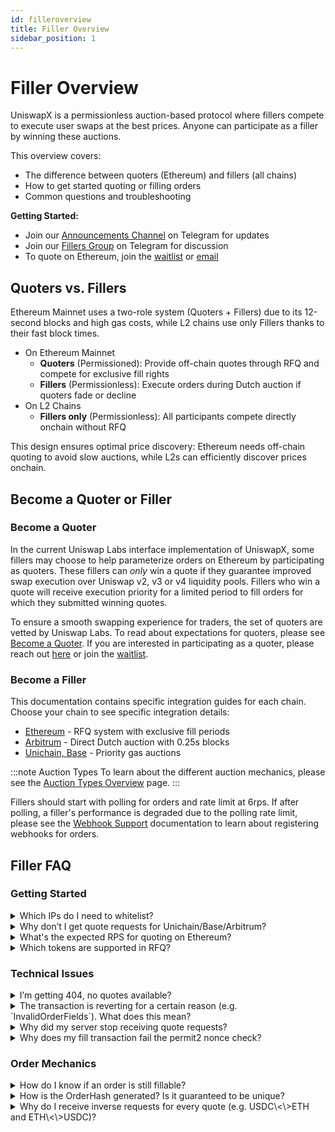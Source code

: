 ```yaml
---
id: filleroverview
title: Filler Overview
sidebar_position: 1
---
```

# Filler Overview
UniswapX is a permissionless auction-based protocol where fillers compete to execute user swaps at the best prices. Anyone can participate as a filler by winning these auctions.

This overview covers:
- The difference between quoters (Ethereum) and fillers (all chains)
- How to get started quoting or filling orders
- Common questions and troubleshooting

**Getting Started:**
- Join our [Announcements Channel](https://t.me/uniswapx_fillers) on Telegram for updates
- Join our [Fillers Group](https://t.me/UniswapXdiscussion) on Telegram for discussion
- To quote on Ethereum, join the [waitlist](https://uniswap.typeform.com/to/UiPDKgY6) or [email](mailto:quoters@uniswap.org)

## Quoters vs. Fillers

Ethereum Mainnet uses a two-role system (Quoters + Fillers) due to its 12-second blocks and high gas costs, while L2 chains use only Fillers thanks to their fast block times.

- On Ethereum Mainnet
    - **Quoters** (Permissioned): Provide off-chain quotes through RFQ and compete for exclusive fill rights
    - **Fillers** (Permissionless): Execute orders during Dutch auction if quoters fade or decline
- On L2 Chains  
    - **Fillers only** (Permissionless): All participants compete directly onchain without RFQ

This design ensures optimal price discovery: Ethereum needs off-chain quoting to avoid slow auctions, while L2s can efficiently discover prices onchain.

## Become a Quoter or Filler

### Become a Quoter
In the current Uniswap Labs interface implementation of UniswapX, some fillers may choose to help parameterize orders on Ethereum by participating as quoters. These fillers can *only* win a quote if they guarantee improved swap execution over Uniswap v2, v3 or v4 liquidity pools. Fillers who win a quote will receive execution priority for a limited period to fill orders for which they submitted winning quotes.

To ensure a smooth swapping experience for traders, the set of quoters are vetted by Uniswap Labs. To read about expectations for quoters, please see [Become a Quoter](docs/contracts/uniswapx/fillers/mainnet/becomeQuoter.md). If you are interested in participating as a quoter, please reach out [here](mailto:quoters@uniswap.org) or join the [waitlist](https://uniswap.typeform.com/to/UiPDKgY6).

### Become a Filler 
This documentation contains specific integration guides for each chain. Choose your chain to see specific integration details:

- [Ethereum](/contracts/uniswapx/fillers/mainnet/createFiller.md) - RFQ system with exclusive fill periods 
- [Arbitrum](/contracts/uniswapx/fillers/arbitrum/arbitrumfiller.md) - Direct Dutch auction with 0.25s blocks  
- [Unichain, Base](/contracts/uniswapx/fillers/priority/priorityorderreactor.md) - Priority gas auctions

:::note Auction Types
To learn about the different auction mechanics, please see the [Auction Types Overview](../03-auction-types.md) page. 
:::

Fillers should start with polling for orders and rate limit at 6rps. If after polling, a filler's performance is degraded due to the polling rate limit, please see the [Webhook Support](contracts/uniswapx/fillers/webhooks.md) documentation to learn about registering webhooks for orders.

## Filler FAQ

### Getting Started
<details>
  <summary>Which IPs do I need to whitelist?</summary>

    IPs to whitelist:
    <br/>
    **Beta Test Environment**
    - Quote requests: `3.135.148.114`
    - Order notification webhooks: `3.129.136.245`
    <br/>
    **Production Environment**
    - Quote requests: `3.138.88.28`
    - Order notification webhooks: `3.14.56.90`

</details>

<details>
  <summary>Why don’t I get quote requests for Unichain/Base/Arbitrum?</summary>

    On Ethereum, we use RFQ to accurately parameterize the order which often results in exclusive orders. On L2s, we don’t use RFQ and instead parameterize the auction solely based on the AMM price. As a result, we will only notify fillers of orders that are ready to be executed via the orders API or your registered webhook endpoint. Fill out this [onboarding form](https://forms.gle/FtqVhSinod9fZDNH8) if you would like your endpoint to be notified via webhook, but it is recommended that fillers try polling first and only pursue a webhook as needed. 
    <br/>
    For more information, please see our [Webhook Support Page](./webhooks.md).

</details>

<details>
  <summary>What's the expected RPS for quoting on Ethereum?</summary>

    1 RPS. 

</details>

<details>
  <summary>Which tokens are supported in RFQ?</summary>

    All tokens are supported, except those on the [unsupported token list](https://unsupportedtokens.uniswap.org/). 

</details>

### Technical Issues
<details>
  <summary>I’m getting 404, no quotes available?</summary>

  There are several reasons why you might receive this error:
  
  - **Price Impact**: UniswapX has filters that route trades to the AMM when direct AMM execution would be superior. If the price impact is too high or the benefit of routing through UniswapX isn't significant enough, no quote will be returned for this pair.
  
  - **Order Size**: Very small orders may not be economical to fill through UniswapX due to gas costs. Similarly, extremely large orders might exceed available liquidity from quoters.
  
  - **Response Latency**: If your filler responds but takes longer than 500ms, your quote will be rejected. Ensure your infrastructure can consistently respond within this latency requirement. The quote server is located in AWS `US-EAST-2` if you wish to co-locate to reduce latency.

</details>

<details>
  <summary>The transaction is reverting for a certain reason (e.g. `InvalidOrderFields`). What does this mean?</summary>

    Check the [KNOWN_ERRORS](https://github.com/Uniswap/sdks/blob/a7fb8d7b8eecdc8a29d386420339da86b0361a77/sdks/uniswapx-sdk/src/utils/OrderQuoter.ts#L70) in the SDK to see what the likely causes are.

</details>

<details>
  <summary>Why did my server stop receiving quote requests?</summary>

    Your server may be temporarily blocked due to our fade-rate monitor. If you win an RFQ but don't fill the order, this counts as a "fade." After too many fades, we temporarily stop sending you RFQs. 
    <br/>
    You'll know you're blocked when quote requests include a `blockUntilTimestamp` field indicating when you'll start receiving requests again.

</details>

<details>
  <summary>Why does my fill transaction fail the permit2 nonce check?</summary>

    A permit2 nonce check failure typically means:
    <br/>
    - The order has already been filled by another filler
    - The user cancelled the order
    - The signature has expired
    <br/>
    Before attempting to fill, verify the order is still valid. See: "How do I know if an order is still fillable?"

</details>

### Order Mechanics

<details>
  <summary>How do I know if an order is still fillable?</summary>

    The simulation using the [UniswapXOrderQuoter](https://github.com/Uniswap/sdks/blob/416793e034dd065fe3310f7c26b75c7255f610bb/sdks/uniswapx-sdk/src/utils/OrderQuoter.ts#L175) will tell you whether the order is still fillable.

</details>

<details>
  <summary>How is the OrderHash generated? Is it guaranteed to be unique?</summary>
    
    OrderHashes are generated from the hash of the witness information from the order, and are thus guarenteed to be cryptographically unique. 

</details>

<details>
  <summary>Why do I receive inverse requests for every quote (e.g. USDC\<\>ETH and ETH\<\>USDC)?</summary>

    We perform two quote requests per actual quote to obfuscate the swappers actual request to reduce the chances of front-running.

</details>




